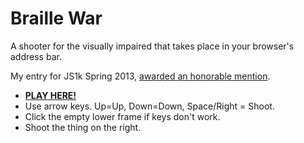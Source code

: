 # Braille War

A shooter for the visually impaired that takes place in your browser's address bar.

My entry for JS1k Spring 2013, [awarded an honorable mention](https://gist.github.com/zz85/5522800).

 * [**PLAY HERE!**](http://js1k.com/2013-spring/demo/1377)
 * Use arrow keys. Up=Up, Down=Down, Space/Right = Shoot.  
 * Click the empty lower frame if keys don't work. 
 * Shoot the thing on the right.
